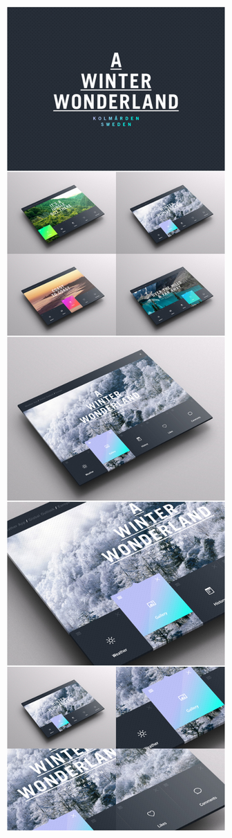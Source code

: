 <img src="assets/img/work/proj-7/img0.jpg" alt="Weather Dashboard">
<img src="assets/img/work/proj-7/img1.jpg" alt="Weather Dashboard">
<img src="assets/img/work/proj-7/img2.jpg" alt="Weather Dashboard">
<img src="assets/img/work/proj-7/img3.jpg" alt="Weather Dashboard">
<img src="assets/img/work/proj-7/img4.jpg" alt="Weather Dashboard">


